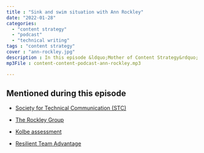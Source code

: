 ```yaml
---
title : "Sink and swim situation with Ann Rockley"
date: "2022-01-28"
categories:
  - "content strategy"
  - "podcast"
  - "technical writing"
tags : "content strategy"
cover : "ann-rockley.jpg"
description : In this episode &ldquo;Mother of Content Strategy&rdquo; Ann Rockley discusses a 30+ year consulting career, pivoting to a new business, and more.
mp3File : content-content-podcast-ann-rockley.mp3

---
```


## Mentioned during this episode

- [Society for Technical Communication (STC)](https://www.stc.org)

- [The Rockley Group](https://rockley.com/)

- [Kolbe assessment](https://www.kolbe.com/kolbe-a-index/)

- [Resilient Team Advantage](http://rockley.com/rockley-resilient-team-advantage/)
